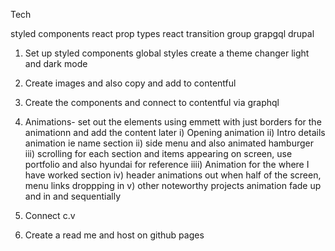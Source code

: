 Tech

styled components
react
prop types
react transition group
grapgql
drupal


1) Set up styled components 
global styles
create a theme changer light and dark mode

2) Create images and also copy and add to contentful

3) Create the components and connect to contentful via graphql

4) Animations- set out the elements using emmett with just borders for the animationn and add the content later
i) Opening animation
ii) Intro details animation ie name section
ii) side menu and also animated hamburger
iii) scrolling for each section and items appearing on screen, use portfolio and also hyundai for reference
iiii) Animation for the where I have worked section
iv) header animations out when half of the screen, menu links droppping in
v) other noteworthy projects animation fade up and in and sequentially

5) Connect c.v

6) Create a read me and host on github pages
